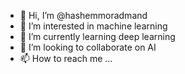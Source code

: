 - 👋 Hi, I’m @hashemmoradmand
- 👀 I’m interested in machine learning
- 🌱 I’m currently learning deep learning
- 💞️ I’m looking to collaborate on AI
- 📫 How to reach me ...

<!---
hashemmoradmand/hashemmoradmand is a ✨ special ✨ repository because its `README.md` (this file) appears on your GitHub profile.
You can click the Preview link to take a look at your changes.
--->
